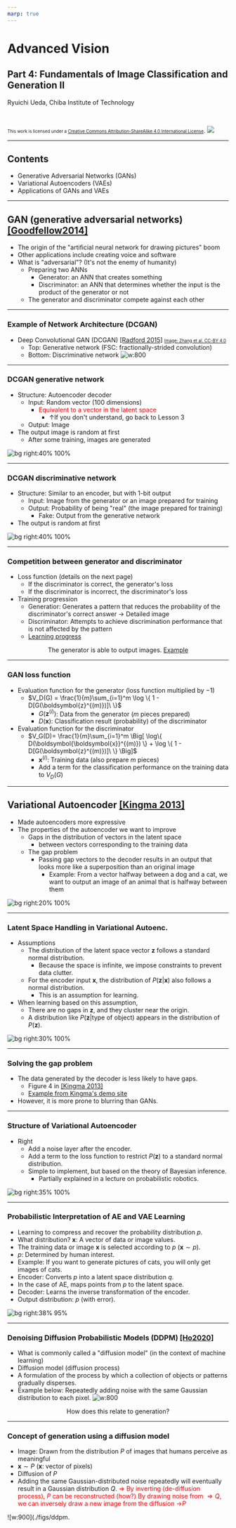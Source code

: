 ```yaml
---
marp: true
---
```


<!-- footer: "Advanced Vision, Part 3" -->

# Advanced Vision

## Part 4: Fundamentals of Image Classification and Generation II

Ryuichi Ueda, Chiba Institute of Technology

<br />

<span style="font-size:70%">This work is licensed under a </span>[<span style="font-size:70%">Creative Commons Attribution-ShareAlike 4.0 International License</span>](https://creativecommons.org/licenses/by-sa/4.0/).
![](https://i.creativecommons.org/l/by-sa/4.0/88x31.png)

---

<!-- paginate: true -->

## Contents

- Generative Adversarial Networks (GANs)
- Variational Autoencoders (VAEs)
- Applications of GANs and VAEs

---

## GAN (generative adversarial networks) [[Goodfellow2014]](https://papers.nips.cc/paper_files/paper/2014/file/f033ed80deb0234979a61f95710dbe25-Paper.pdf)

- The origin of the "artificial neural network for drawing pictures" boom
- Other applications include creating voice and software
- What is "adversarial"? (It's not the enemy of humanity)
    - Preparing two ANNs
        - Generator: an ANN that creates something
        - Discriminator: an ANN that determines whether the input is the product of the generator or not
    - The generator and discriminator compete against each other

---

### Example of Network Architecture (DCGAN)

- Deep Convolutional GAN ​​(DCGAN) [[Radford 2015]](https://arxiv.org/pdf/1511.06434) <a href="https://www.researchgate.net/figure/The-architecture-of-the-generator-and-the-discriminator-in-a-DCGAN-model-FSC-is-the_fig4_343597759"><span style="font-size:70%">Image: Zhang et al. CC-BY 4.0</span></a>
    - Top: Generative network (FSC: fractionally-strided convolution)</span>
    - Bottom: Discriminative network
![w:800](./figs/dcgan-cc-by-4.0-by_zhang.png)

---

### DCGAN generative network

- Structure: Autoencoder decoder
    - Input: Random vector (100 dimensions)
        - <span style="color:red">Equivalent to a vector in the latent space</span>
            - ↑If you don't understand, go back to Lesson 3
    - Output: Image
- The output image is random at first
    - After some training, images are generated

![bg right:40% 100%](./figs/dcgan-cc-by-4.0-by_zhang.png)

---

### DCGAN discriminative network

- Structure: Similar to an encoder, but with 1-bit output
    - Input: Image from the generator or an image prepared for training
    - Output: Probability of being "real" (the image prepared for training)
        - Fake: Output from the generative network
- The output is random at first

![bg right:40% 100%](./figs/dcgan-cc-by-4.0-by_zhang.png)

---

### Competition between generator and discriminator

- Loss function (details on the next page)
    - If the discriminator is correct, the generator's loss
    - If the discriminator is incorrect, the discriminator's loss
- Training progression
    - Generatior: Generates a pattern that reduces the probability of the discriminator's correct answer $\rightarrow$ Detailed image
   - Discriminator: Attempts to achieve discrimination performance that is not affected by the pattern
   - [Learning progress](https://qiita.com/miya_ppp/items/f1348e9e73dd25ca6fb5)

<center>The generator is able to output images. <a href="https://arxiv.org/pdf/1511.06434">Example</a></center>

---

### GAN loss function

- Evaluation function for the generator (loss function multiplied by $-1$)
    - $V_D(G) = \frac{1}{m}\sum_{i=1}^m \log \{ 1 - D[G(\boldsymbol{z}^{(m)})]\ \}$
        - $G(\boldsymbol{z}^{(i)})$: Data from the generator ($m$ pieces prepared)
        - $D(\boldsymbol{x})$: Classification result (probability) of the discriminator
- Evaluation function for the discriminator
    - $V_G(D)= \frac{1}{m}\sum_{i=1}^m \Big[ \log\{ D(\boldsymbol{\boldsymbol{x}}^{(m)}) \} + \log \{ 1 - D[G(\boldsymbol{z}^{(m)})]\ \} \Big]$
        - $\boldsymbol{x}^{(i)}$: Training data (also prepare $m$ pieces)
        - Add a term for the classification performance on the training data to $V_D(G)$

---

## Variational Autoencoder [[Kingma 2013]](https://arxiv.org/abs/1312.6114)

- Made autoencoders more expressive
- The properties of the autoencoder we want to improve
    - Gaps in the distribution of vectors in the latent space
        - between vectors corresponding to the training data
    - The gap problem
        - Passing gap vectors to the decoder results in an output that looks more like a superposition than an original image
            - Example: From a vector halfway between a dog and a cat, we want to output an image of an animal that is halfway between them

![bg right:20% 100%](./figs/latent_space_problem.png)

---

### Latent Space Handling in Variational Autoenc.

- Assumptions
    - The distribution of the latent space vector $\boldsymbol{z}$ follows a standard normal distribution.
        - Because the space is infinite, we impose constraints to prevent data clutter.
    - For the encoder input $\boldsymbol{x}$, the distribution of $P(\boldsymbol{z}|\boldsymbol{x})$ also follows a normal distribution.
        - This is an assumption for learning.
- When learning based on this assumption,
    - There are no gaps in $\boldsymbol{z}$, and they cluster near the origin.
    - A distribution like $P(\boldsymbol{z}|$type of object$)$ appears in the distribution of $P(\boldsymbol{z})$.

![bg right:30% 100%](./figs/latent_space_dist.png)

---

### Solving the gap problem

- The data generated by the decoder is less likely to have gaps.
    - Figure 4 in [[Kingma 2013]](https://arxiv.org/abs/1312.6114)
    - [Example from Kingma's demo site](https://dpkingma.com/sgvb_mnist_demo/demo.html)
- However, it is more prone to blurring than GANs.

---

### Structure of Variational Autoencoder

- Right
    - Add a noise layer after the encoder.
    - Add a term to the loss function to restrict $P(\boldsymbol{z})$ to a standard normal distribution.
    - Simple to implement, but based on the theory of Bayesian inference.
        - Partially explained in a lecture on probabilistic robotics.

![bg right:35% 100%](./figs/vae.png)

---

### Probabilistic Interpretation of AE and VAE Learning

- Learning to compress and recover the probability distribution $p$.
- What distribution? $\boldsymbol{x}$: A vector of data or image values.
- The training data or image $\boldsymbol{x}$ is selected according to $p$ ($\boldsymbol{x} \sim p$).
- $p$: Determined by human interest.
- Example: If you want to generate pictures of cats, you will only get images of cats.
- Encoder: Converts $p$ into a latent space distribution $q$.
- In the case of AE, maps points from $p$ to the latent space.
- Decoder: Learns the inverse transformation of the encoder.
- Output distribution: $p$ (with error).

![bg right:38% 95%](./figs/autoenc_prob.png)

---

### Denoising Diffusion Probabilistic Models (DDPM) [[Ho2020]](https://arxiv.org/abs/2006.11239)

- What is commonly called a "diffusion model" (in the context of machine learning)
- Diffusion model (diffusion process)
- A formulation of the process by which a collection of objects or patterns gradually disperses.
- Example below: Repeatedly adding noise with the same Gaussian distribution to each pixel.
![w:800](./figs/noising.png)

<center>How does this relate to generation? </center>

---

### Concept of generation using a diffusion model

- Image: Drawn from the distribution $P$ of images that humans perceive as meaningful
- $\boldsymbol{x} \sim P$ ($\boldsymbol{x}$: vector of pixels)
- Diffusion of $P$
- Adding the same Gaussian-distributed noise repeatedly
will eventually result in a Gaussian distribution $Q$.
<span style="color:red">$\Longrightarrow$ By inverting (de-diffusion process), $P$ can be reconstructed (how?)</span>
<span style="color:red">By drawing noise from $\Longrightarrow Q$, we can inversely draw a new image from the diffusion $\rightarrow$$P$</span>

![w:900](./figs/ddpm.
